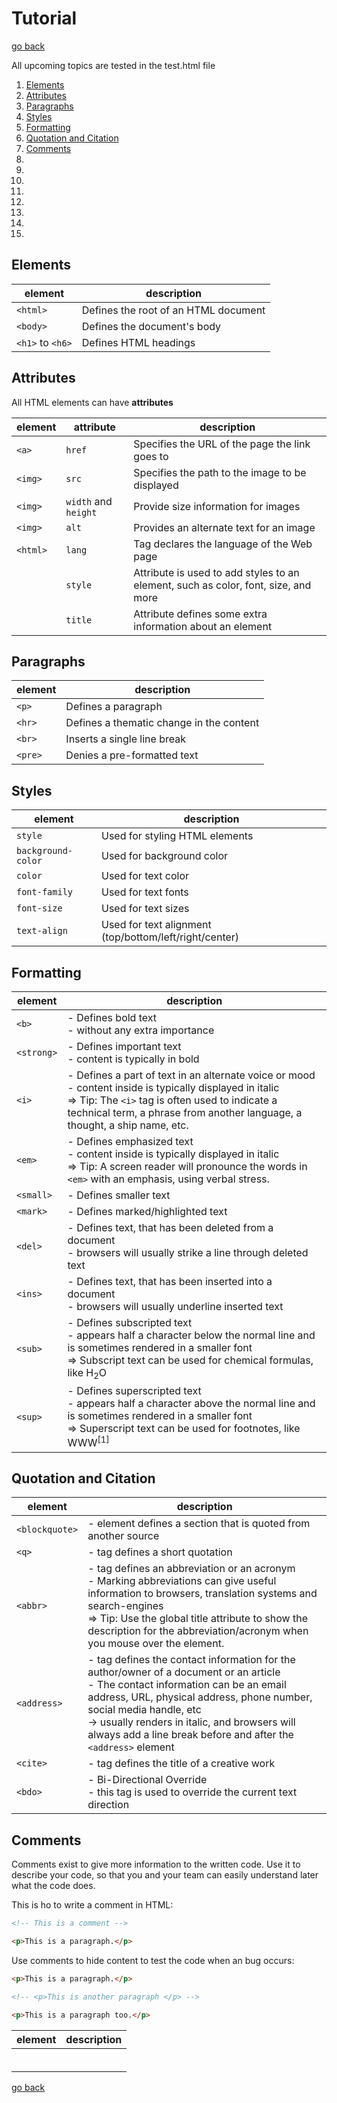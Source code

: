 # Tutorial
[go back](/README.md)

All upcoming topics are tested in the test.html file

1. [Elements](#elements)
2. [Attributes](#attributes)
3. [Paragraphs](#paragraphs)
4. [Styles](#styles)
5. [Formatting](#formatting)
6. [Quotation and Citation](#quotation-and-citation)
7. [Comments](#comments)
8. []()
9. []()
10. []()
11. []()
12. []()
13. []()
14. []()
15. []()

## Elements

|element|description|
|---|---|
|`<html>`|Defines the root of an HTML document|
|`<body>`|Defines the document's body|
|`<h1>` to `<h6>`|Defines HTML headings|

## Attributes

All HTML elements can have **attributes**

|element|attribute|description|
|---|---|---|
|`<a>`|`href`|Specifies the URL of the page the link goes to|
|`<img>`|`src`|Specifies the path to the image to be displayed|
|`<img>`|`width` and `height`|Provide size information for images|
|`<img>`|`alt`|Provides an alternate text for an image|
|`<html>`|`lang`|Tag declares the language of the Web page|
||`style`|Attribute is used to add styles to an element, such as color, font, size, and more|
||`title`|Attribute defines some extra information about an element|

## Paragraphs

|element|description|
|---|---|
|`<p>`|Defines a paragraph|
|`<hr>`|Defines a thematic change in the content|
|`<br>`|Inserts a single line break|
|`<pre>`|Denies a pre-formatted text|

## Styles

|element|description|
|---|---|
|`style`|Used for styling HTML elements|
|`background-color`|Used for background color|
|`color`|Used for text color|
|`font-family`|Used for text fonts|
|`font-size`|Used for text sizes|
|`text-align`|Used for text alignment (top/bottom/left/right/center)|

## Formatting

|element|description|
|---|---|
|`<b>`|- Defines bold text <br>- without any extra importance|
|`<strong>`|- Defines important text <br>- content is typically in bold|
|`<i>`|- Defines a part of text in an alternate voice or mood <br>- content inside is typically displayed in italic <br>=> Tip: The `<i>` tag is often used to indicate a technical term, a phrase from another language, a thought, a ship name, etc.|
|`<em>`|- Defines emphasized text <br>- content inside is typically displayed in italic <br>=> Tip: A screen reader will pronounce the words in `<em>` with an emphasis, using verbal stress.|
|`<small>`|- Defines smaller text|
|`<mark>`|- Defines marked/highlighted text|
|`<del>`|- Defines text, that has been deleted from a document <br>- browsers will usually strike a line through deleted text|
|`<ins>`|- Defines text, that has been inserted into a document <br>- browsers will usually underline inserted text|
|`<sub>`|- Defines subscripted text <br>- appears half a character below the normal line and is sometimes rendered in a smaller font <br>=> Subscript text can be used for chemical formulas, like H<sub>2</sub>O|
|`<sup>`|- Defines superscripted text <br>- appears half a character above the normal line and is sometimes rendered in a smaller font <br>=> Superscript text can be used for footnotes, like WWW<sup>[1]</sup>|

## Quotation and Citation

|element|description|
|---|---|
|`<blockquote>`|- element defines a section that is quoted from another source|
|`<q>`|- tag defines a short quotation|
|`<abbr>`|- tag defines an abbreviation or an acronym <br>- Marking abbreviations can give useful information to browsers, translation systems and search-engines <br>=> Tip: Use the global title attribute to show the description for the abbreviation/acronym when you mouse over the element.|
|`<address>`|- tag defines the contact information for the author/owner of a document or an article <br> - The contact information can be an email address, URL, physical address, phone number, social media handle, etc <br> -> usually renders in italic, and browsers will always add a line break before and after the `<address>` element|
|`<cite>`|- tag defines the title of a creative work|
|`<bdo>`|- Bi-Directional Override <br>- this tag is used to override the current text direction|

## Comments

Comments exist to give more information to the written code. Use it to describe your code, so that you and your team can easily understand later what the code does.

This is ho to write a comment in HTML:

```HTML code
<!-- This is a comment -->

<p>This is a paragraph.</p>
```

Use comments to hide content to test the code when an bug occurs:

```HTML code
<p>This is a paragraph.</p>

<!-- <p>This is another paragraph </p> -->

<p>This is a paragraph too.</p> 
```

|element|description|
|---|---|
|||
|||
|||
|||
|||
|||

[go back](/README.md)